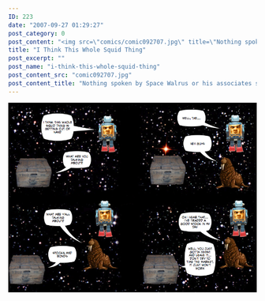 ```yaml
---
ID: 223
date: "2007-09-27 01:29:27"
post_category: 0
post_content: "<img src=\"comics/comic092707.jpg\" title=\"Nothing spoken by Space Walrus or his associates should be considered personalized investment advice.\" />"
title: "I Think This Whole Squid Thing"
post_excerpt: ""
post_name: "i-think-this-whole-squid-thing"
post_content_src: "comic092707.jpg"
post_content_title: "Nothing spoken by Space Walrus or his associates should be considered personalized investment advice."
---
```



[![Nothing spoken by Space Walrus or his associates should be considered personalized investment advice.](/comics-hi-res/comic092707.jpg)](/comics-hi-res/comic092707.jpg)
